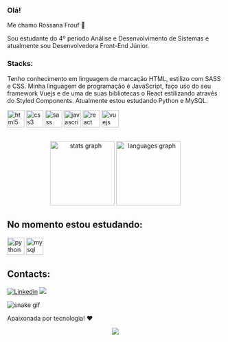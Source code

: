 ### Olá! 
Me chamo Rossana Frouf 👋

Sou estudante do 4º período Análise e Desenvolvimento de Sistemas e atualmente sou Desenvolvedora Front-End Júnior. 


### Stacks:
Tenho conhecimento em linguagem de marcação HTML, estilizo com SASS e CSS. Minha linguagem de programação é JavaScript, faço uso do seu framework Vuejs e de uma de suas bibliotecas o React estilizando através do Styled Components. Atualmente estou estudando Python e MySQL.


<div align="left">
  <img src="https://cdn.jsdelivr.net/gh/devicons/devicon/icons/html5/html5-original.svg" height="40" alt="html5 logo" />
  <img src="https://cdn.jsdelivr.net/gh/devicons/devicon/icons/css3/css3-original.svg" height="40" alt="css3 logo"  />
  <img src="https://cdn.jsdelivr.net/gh/devicons/devicon/icons/sass/sass-original.svg" height="40" alt="sass logo"  />
  <img src="https://cdn.jsdelivr.net/gh/devicons/devicon/icons/javascript/javascript-original.svg" height="40" alt="javascript logo"  />
  <img src="https://cdn.jsdelivr.net/gh/devicons/devicon/icons/react/react-original.svg" height="40" alt="react logo"  />
 <img src="https://cdn.jsdelivr.net/gh/devicons/devicon/icons/vuejs/vuejs-original.svg" height="40" alt="vuejs logo"  />
 <!-- <img src="https://cdn.jsdelivr.net/gh/devicons/devicon/icons/python/python-original.svg" height="40" alt="python logo"  /> -->
</div>

##

<div align="center">
  <img src="https://github-readme-stats.vercel.app/api?username=RossanaFrouf&hide_title=false&hide_rank=false&show_icons=true&include_all_commits=true&count_private=true&disable_animations=false&theme=dracula&locale=en&hide_border=false&order=1" height="150" alt="stats graph"  />
  <img src="https://github-readme-stats.vercel.app/api/top-langs?username=RossanaFrouf&locale=en&hide_title=false&layout=compact&card_width=320&langs_count=5&theme=dracula&hide_border=false&order=2" height="150" alt="languages graph"  />
</div>

## No momento estou estudando:

<div align="left">
 <!-- <img src="https://cdn.jsdelivr.net/gh/devicons/devicon/icons/php/php-original.svg" height="40" alt="php logo"  /> 
 <!-- <img src="https://cdn.jsdelivr.net/gh/devicons/devicon/icons/react/react-original.svg" height="40" alt="react logo"  /> -->
 <!-- <img src="https://cdn.jsdelivr.net/gh/devicons/devicon/icons/vuejs/vuejs-original.svg" height="40" alt="vuejs logo"  /> -->
 <img src="https://cdn.jsdelivr.net/gh/devicons/devicon/icons/python/python-original.svg" height="40" alt="python logo"  /> 
<img src="https://cdn.jsdelivr.net/gh/devicons/devicon/icons/mysql/mysql-original.svg" height="40" alt="mysql logo"  /> 
</div>


## Contacts:
[![Linkedin](https://img.shields.io/badge/LinkedIn-0077B5?style=for-the-badge&logo=linkedin&logoColor=white)](https://www.linkedin.com/in/rossana-frouf-programadora/)
<a href = "mailto:contato.rafaelalexandrino@gmail.com"> <img src="https://img.shields.io/badge/-Gmail-%23333?style=for-the-badge&logo=gmail&logoColor=white" target="_blank"></a>

 ![snake gif](https://github.com/your-user-name/rossanafrouf/blob/output/github-contribution-grid-snake.gif)


Apaixonada por tecnologia! ❤️


<div align="center">
  <img src="https://profile-counter.glitch.me/RossanaFrouf/count.svg?"  />
</div>
